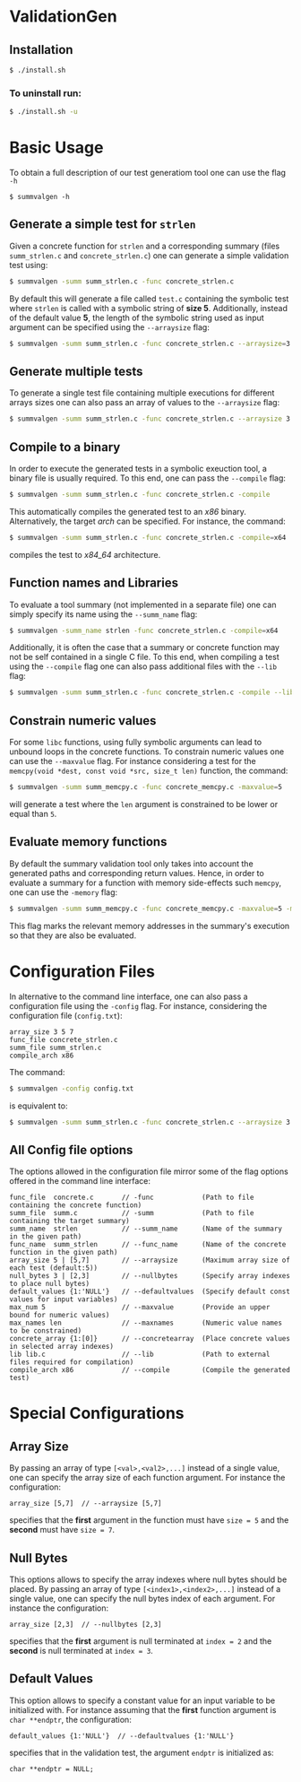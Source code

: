 # ValidationGen

## Installation

```bash
$ ./install.sh
```

### To uninstall run:

```bash
$ ./install.sh -u
```

# Basic Usage
To obtain a full description of our test generatiom tool one can use the flag `-h`
```
$ summvalgen -h
```

## Generate a simple test for ``strlen`` 

Given a concrete function for ``strlen`` and a corresponding summary (files ``summ_strlen.c`` and ``concrete_strlen.c``) one can generate a simple validation test using:

```sh
$ summvalgen -summ summ_strlen.c -func concrete_strlen.c
```

By default this will generate a file called `test.c` containing the symbolic test where `strlen` is called with a symbolic string of **size 5**. Additionally, instead of the default value **5**, the length of the symbolic string used as input argument can be specified using the `--arraysize` flag:

```sh
$ summvalgen -summ summ_strlen.c -func concrete_strlen.c --arraysize=3
```

## Generate multiple tests
To generate a single test file containing multiple executions for  different arrays sizes one can also pass an array of values to the `--arraysize` flag:

```sh
$ summvalgen -summ summ_strlen.c -func concrete_strlen.c --arraysize 3 5 7 -compile
```


## Compile to a binary
In order to execute the generated tests in a symbolic exeuction tool, a binary file is usually required. To this end, one can pass the `--compile` flag:

```sh
$ summvalgen -summ summ_strlen.c -func concrete_strlen.c -compile
```

This automatically compiles the generated test to an *x86* binary. Alternatively, the target *arch* can be specified. For instance, the command:

```sh
$ summvalgen -summ summ_strlen.c -func concrete_strlen.c -compile=x64
```
compiles the test to *x84_64* architecture.

## Function names and Libraries

To evaluate a tool summary (not implemented in a separate file) one can simply specify its name using the ``--summ_name`` flag: 

```sh
$ summvalgen -summ_name strlen -func concrete_strlen.c -compile=x64
```

Additionally, it is often the case that a summary or concrete function may not be self contained in a single C file. To this end, when compiling a test using the `--compile` flag one can also pass additional files with the ``--lib`` flag:

```sh
$ summvalgen -summ summ_strlen.c -func concrete_strlen.c -compile --lib lib1.c lib2.c 
```


## Constrain numeric values

For some ``libc`` functions, using fully symbolic arguments can lead to unbound loops in the concrete functions. To constrain numeric values one can use the ``--maxvalue`` flag. For instance considering a test for the ``memcpy(void *dest, const void *src, size_t len)`` function, the command:

```sh
$ summvalgen -summ summ_memcpy.c -func concrete_memcpy.c -maxvalue=5
```

will generate a test where the ``len`` argument is constrained to be lower or equal than ``5``.

## Evaluate memory functions
By default the summary validation tool only takes into account the generated paths and corresponding return values. Hence, in order to evaluate a summary for a function with memory side-effects such ``memcpy``, one can use the ``-memory`` flag:

```sh
$ summvalgen -summ summ_memcpy.c -func concrete_memcpy.c -maxvalue=5 -memory
```
This flag marks the relevant memory addresses in the summary's execution so that they are also be evaluated.

# Configuration Files

In alternative to the command line interface, one can also pass a configuration file using the ``-config`` flag. For instance, considering the configuration file (``config.txt``): 

```
array_size 3 5 7
func_file concrete_strlen.c
summ_file summ_strlen.c
compile_arch x86
```

The command:
```sh
$ summvalgen -config config.txt
```
is equivalent to:
```sh
$ summvalgen -summ summ_strlen.c -func concrete_strlen.c --arraysize 3 5 7 -compile
```

## All Config file options

The options allowed in the configuration file mirror some of the flag options offered in the command line interface:

```
func_file  concrete.c       // -func            (Path to file containing the concrete function)
summ_file  summ.c           // -summ            (Path to file containing the target summary)
summ_name  strlen           // --summ_name      (Name of the summary in the given path)
func_name  summ_strlen      // --func_name      (Name of the concrete function in the given path)
array_size 5 | [5,7]        // --arraysize      (Maximum array size of each test (default:5))
null_bytes 3 | [2,3]        // --nullbytes      (Specify array indexes to place null bytes)
default_values {1:'NULL'}   // --defaultvalues  (Specify default const values for input variables)
max_num 5                   // --maxvalue       (Provide an upper bound for numeric values)
max_names len               // --maxnames       (Numeric value names to be constrained)
concrete_array {1:[0]}      // --concretearray  (Place concrete values in selected array indexes)
lib lib.c                   // --lib            (Path to external files required for compilation)
compile_arch x86            // --compile        (Compile the generated test)
```

# Special Configurations

## Array Size 

By passing an array of type ``[<val>,<val2>,...]`` instead of a single value, one can specify the array size of each function argument. For instance the configuration:
```
array_size [5,7]  // --arraysize [5,7] 
```
specifies that the **first** argument in the function must have ``size = 5`` and the **second** must have ``size = 7``.

## Null Bytes

This options allows to specify the array indexes where null bytes should be placed. By passing an array of type ``[<index1>,<index2>,...]`` instead of a single value, one can specify the null bytes index of each  argument. For instance the configuration:
```
array_size [2,3]  // --nullbytes [2,3] 
```
specifies that the **first** argument is null terminated at ``index = 2`` and the **second** is null terminated at ``index = 3``.

## Default Values
This option allows to specify a constant value for an input variable to be initialized with. For instance assuming that the **first** function argument is ``char **endptr``, the configuration:
```
default_values {1:'NULL'}  // --defaultvalues {1:'NULL'}
```
specifies that in the validation test, the argument ``endptr`` is initialized as:

```
char **endptr = NULL;
```
